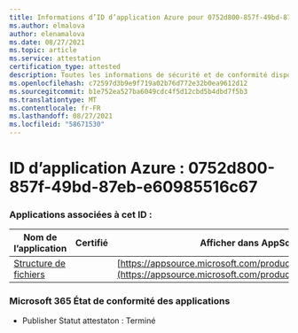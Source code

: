```yaml
---
title: Informations d’ID d’application Azure pour 0752d800-857f-49bd-87eb-e60985516c67
ms.author: elmalova
author: elenamalova
ms.date: 08/27/2021
ms.topic: article
ms.service: attestation
certification_type: attested
description: Toutes les informations de sécurité et de conformité disponibles pour 0752d800-857f-49bd-87eb-e60985516c67.
ms.openlocfilehash: c72597d3b9e9f719a02b76d772e32b0ea9612d12
ms.sourcegitcommit: b1e752ea527ba6049cdc4f5d12cbd5b4dbd7f5b3
ms.translationtype: MT
ms.contentlocale: fr-FR
ms.lasthandoff: 08/27/2021
ms.locfileid: "58671530"
---
```

# <a name="azure-app-id-0752d800-857f-49bd-87eb-e60985516c67"></a>ID d’application Azure : 0752d800-857f-49bd-87eb-e60985516c67


### <a name="apps-associated-with-this-id"></a>Applications associées à cet ID :
| **Nom de l’application** | **Certifié** | **Afficher dans AppSource** |
|--------------|---------------|-----------------------|
| [Structure de fichiers](https://docs.microsoft.com/microsoft-365-app-certification/forward/WA200003017) |  | [https://appsource.microsoft.com/product/office/WA200003017](https://appsource.microsoft.com/product/office/WA200003017) |

### <a name="microsoft-365-app-compliance-status"></a>Microsoft 365 État de conformité des applications
- Publisher Statut attestaton : Terminé

